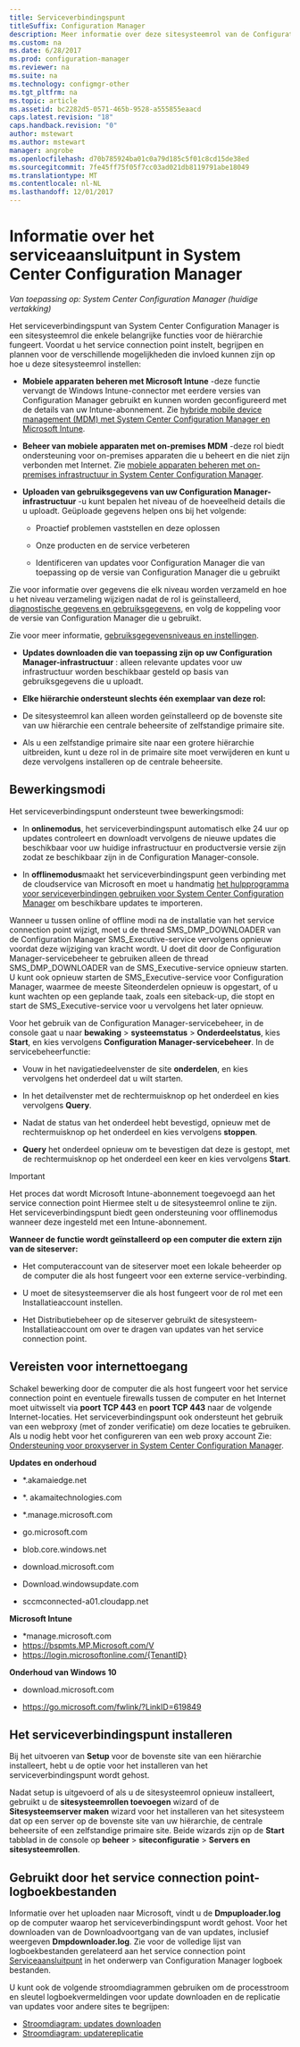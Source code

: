 ```yaml
---
title: Serviceverbindingspunt
titleSuffix: Configuration Manager
description: Meer informatie over deze sitesysteemrol van de Configuration Manager en begrijpen en plannen voor de verschillende mogelijkheden.
ms.custom: na
ms.date: 6/28/2017
ms.prod: configuration-manager
ms.reviewer: na
ms.suite: na
ms.technology: configmgr-other
ms.tgt_pltfrm: na
ms.topic: article
ms.assetid: bc2282d5-0571-465b-9528-a555855eaacd
caps.latest.revision: "18"
caps.handback.revision: "0"
author: mstewart
ms.author: mstewart
manager: angrobe
ms.openlocfilehash: d70b785924ba01c0a79d185c5f01c8cd15de38ed
ms.sourcegitcommit: 7fe45ff75f05f7cc03ad021db8119791abe18049
ms.translationtype: MT
ms.contentlocale: nl-NL
ms.lasthandoff: 12/01/2017
---
```

# <a name="about-the-service-connection-point-in-system-center-configuration-manager"></a>Informatie over het serviceaansluitpunt in System Center Configuration Manager

*Van toepassing op: System Center Configuration Manager (huidige vertakking)*

Het serviceverbindingspunt van System Center Configuration Manager is een sitesysteemrol die enkele belangrijke functies voor de hiërarchie fungeert. Voordat u het service connection point instelt, begrijpen en plannen voor de verschillende mogelijkheden die invloed kunnen zijn op hoe u deze sitesysteemrol instellen:  

-   **Mobiele apparaten beheren met Microsoft Intune** -deze functie vervangt de Windows Intune-connector met eerdere versies van Configuration Manager gebruikt en kunnen worden geconfigureerd met de details van uw Intune-abonnement. Zie [hybride mobile device management (MDM) met System Center Configuration Manager en Microsoft Intune](../../../../mdm/understand/hybrid-mobile-device-management.md).  

-   **Beheer van mobiele apparaten met on-premises MDM** -deze rol biedt ondersteuning voor on-premises apparaten die u beheert en die niet zijn verbonden met Internet. Zie [mobiele apparaten beheren met on-premises infrastructuur in System Center Configuration Manager](../../../../mdm/understand/manage-mobile-devices-with-on-premises-infrastructure.md).  

-   **Uploaden van gebruiksgegevens van uw Configuration Manager-infrastructuur** -u kunt bepalen het niveau of de hoeveelheid details die u uploadt. Geüploade gegevens helpen ons bij het volgende:  

    -   Proactief problemen vaststellen en deze oplossen  

    -   Onze producten en de service verbeteren  

    -   Identificeren van updates voor Configuration Manager die van toepassing op de versie van Configuration Manager die u gebruikt  

  Zie voor informatie over gegevens die elk niveau worden verzameld en hoe u het niveau verzameling wijzigen nadat de rol is geïnstalleerd, [diagnostische gegevens en gebruiksgegevens](/sccm/core/plan-design/diagnostics/diagnostics-and-usage-data), en volg de koppeling voor de versie van Configuration Manager die u gebruikt.  

  Zie voor meer informatie, [gebruiksgegevensniveaus en instellingen](../../../../core/servers/deploy/install/setup-reference.md#bkmk_usage).  

-   **Updates downloaden die van toepassing zijn op uw Configuration Manager-infrastructuur** : alleen relevante updates voor uw infrastructuur worden beschikbaar gesteld op basis van gebruiksgegevens die u uploadt.  

- **Elke hiërarchie ondersteunt slechts één exemplaar van deze rol:**  

 -   De sitesysteemrol kan alleen worden geïnstalleerd op de bovenste site van uw hiërarchie een centrale beheersite of zelfstandige primaire site.  

  -   Als u een zelfstandige primaire site naar een grotere hiërarchie uitbreiden, kunt u deze rol in de primaire site moet verwijderen en kunt u deze vervolgens installeren op de centrale beheersite.  


##  <a name="bkmk_modes"></a>Bewerkingsmodi  
 Het serviceverbindingspunt ondersteunt twee bewerkingsmodi:  

-   In **onlinemodus**, het serviceverbindingspunt automatisch elke 24 uur op updates controleert en downloadt vervolgens de nieuwe updates die beschikbaar voor uw huidige infrastructuur en productversie versie zijn zodat ze beschikbaar zijn in de Configuration Manager-console.  

-   In **offlinemodus**maakt het serviceverbindingspunt geen verbinding met de cloudservice van Microsoft en moet u handmatig [het hulpprogramma voor serviceverbindingen gebruiken voor System Center Configuration Manager](../../../../core/servers/manage/use-the-service-connection-tool.md) om beschikbare updates te importeren.  

Wanneer u tussen online of offline modi na de installatie van het service connection point wijzigt, moet u de thread SMS_DMP_DOWNLOADER van de Configuration Manager SMS_Executive-service vervolgens opnieuw voordat deze wijziging van kracht wordt. U doet dit door de Configuration Manager-servicebeheer te gebruiken alleen de thread SMS_DMP_DOWNLOADER van de SMS_Executive-service opnieuw starten. U kunt ook opnieuw starten de SMS_Executive-service voor Configuration Manager, waarmee de meeste Siteonderdelen opnieuw is opgestart, of u kunt wachten op een geplande taak, zoals een siteback-up, die stopt en start de SMS_Executive-service voor u vervolgens het later opnieuw.  

Voor het gebruik van de Configuration Manager-servicebeheer, in de console gaat u naar **bewaking** > **systeemstatus** > **Onderdeelstatus**, kies **Start**, en kies vervolgens **Configuration Manager-servicebeheer**. In de servicebeheerfunctie:  

-   Vouw in het navigatiedeelvenster de site **onderdelen**, en kies vervolgens het onderdeel dat u wilt starten.  

-   In het detailvenster met de rechtermuisknop op het onderdeel en kies vervolgens **Query**.  

-   Nadat de status van het onderdeel hebt bevestigd, opnieuw met de rechtermuisknop op het onderdeel en kies vervolgens **stoppen**.  

-   **Query** het onderdeel opnieuw om te bevestigen dat deze is gestopt, met de rechtermuisknop op het onderdeel een keer en kies vervolgens **Start**.  

> [!IMPORTANT]  
>  Het proces dat wordt Microsoft Intune-abonnement toegevoegd aan het service connection point Hiermee stelt u de sitesysteemrol online te zijn. Het serviceverbindingspunt biedt geen ondersteuning voor offlinemodus wanneer deze ingesteld met een Intune-abonnement.  

**Wanneer de functie wordt geïnstalleerd op een computer die extern zijn van de siteserver:**  

-   Het computeraccount van de siteserver moet een lokale beheerder op de computer die als host fungeert voor een externe service-verbinding.

-   U moet de sitesysteemserver die als host fungeert voor de rol met een Installatieaccount instellen.  

-   Het Distributiebeheer op de siteserver gebruikt de sitesysteem-Installatieaccount om over te dragen van updates van het service connection point.

##  <a name="bkmk_urls"></a>Vereisten voor internettoegang  
Schakel bewerking door de computer die als host fungeert voor het service connection point en eventuele firewalls tussen de computer en het Internet moet uitwisselt via **poort TCP 443** en **poort TCP 443** naar de volgende Internet-locaties. Het serviceverbindingspunt ook ondersteunt het gebruik van een webproxy (met of zonder verificatie) om deze locaties te gebruiken.  Als u nodig hebt voor het configureren van een web proxy account Zie: [Ondersteuning voor proxyserver in System Center Configuration Manager](/sccm/core/plan-design/network/proxy-server-support).

**Updates en onderhoud**  

-   *.akamaiedge.net  

-   *. akamaitechnologies.com 

-   *.manage.microsoft.com

-   go.microsoft.com

-   blob.core.windows.net  

-   download.microsoft.com  

-   Download.windowsupdate.com

-   sccmconnected-a01.cloudapp.net  

**Microsoft Intune**  

-   *manage.microsoft.com  
-   https://bspmts.MP.Microsoft.com/V
-   https://login.microsoftonline.com/{TenantID}


**Onderhoud van Windows 10**  

-   download.microsoft.com  

-   https://go.microsoft.com/fwlink/?LinkID=619849  

## <a name="install-the-service-connection-point"></a>Het serviceverbindingspunt installeren
Bij het uitvoeren van **Setup** voor de bovenste site van een hiërarchie installeert, hebt u de optie voor het installeren van het serviceverbindingspunt wordt gehost.

Nadat setup is uitgevoerd of als u de sitesysteemrol opnieuw installeert, gebruikt u de **sitesysteemrollen toevoegen** wizard of de **Sitesysteemserver maken** wizard voor het installeren van het sitesysteem dat op een server op de bovenste site van uw hiërarchie, de centrale beheersite of een zelfstandige primaire site. Beide wizards zijn op de **Start** tabblad in de console op **beheer** > **siteconfiguratie** > **Servers en sitesysteemrollen**.

## <a name="log-files-used-by-the-service-connection-point"></a>Gebruikt door het service connection point-logboekbestanden
Informatie over het uploaden naar Microsoft, vindt u de **Dmpuploader.log** op de computer waarop het serviceverbindingspunt wordt gehost.  Voor het downloaden van de Downloadvoortgang van de van updates, inclusief weergeven **Dmpdownloader.log**. Zie voor de volledige lijst van logboekbestanden gerelateerd aan het service connection point [Serviceaansluitpunt](/sccm/core/plan-design/hierarchy/log-files#BKMK_WITLog) in het onderwerp van Configuration Manager logboek bestanden.

U kunt ook de volgende stroomdiagrammen gebruiken om de processtroom en sleutel logboekvermeldingen voor update downloaden en de replicatie van updates voor andere sites te begrijpen:
 - [Stroomdiagram: updates downloaden](/sccm/core/servers/manage/download-updates-flowchart)
 - [Stroomdiagram: updatereplicatie](/sccm/core/servers/manage/update-replication-flowchart)
